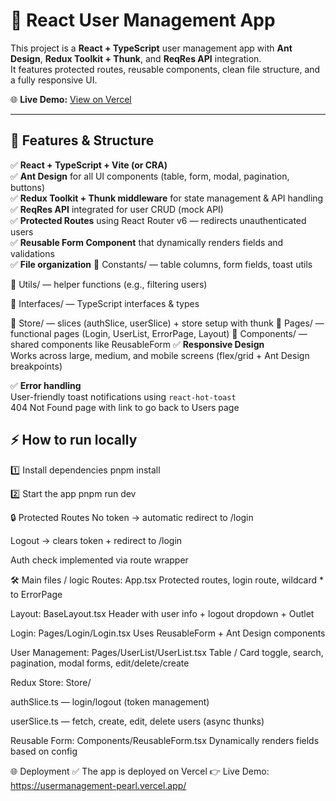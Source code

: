 # 🚀 React User Management App

This project is a **React + TypeScript** user management app with **Ant Design**, **Redux Toolkit + Thunk**, and **ReqRes API** integration.  
It features protected routes, reusable components, clean file structure, and a fully responsive UI.

🌐 **Live Demo:** [View on Vercel](https://usermanagement-pearl.vercel.app/)

---

## 📂 Features & Structure

✅ **React + TypeScript + Vite (or CRA)**  
✅ **Ant Design** for all UI components (table, form, modal, pagination, buttons)  
✅ **Redux Toolkit + Thunk middleware** for state management & API handling  
✅ **ReqRes API** integrated for user CRUD (mock API)  
✅ **Protected Routes** using React Router v6 — redirects unauthenticated users  
✅ **Reusable Form Component** that dynamically renders fields and validations  
✅ **File organization**
📁 Constants/ — table columns, form fields, toast utils

📁 Utils/ — helper functions (e.g., filtering users)

📁 Interfaces/ — TypeScript interfaces & types

📁 Store/ — slices (authSlice, userSlice) + store setup with thunk
📁 Pages/ — functional pages (Login, UserList, ErrorPage, Layout)
📁 Components/ — shared components like ReusableForm
✅ **Responsive Design**  
Works across large, medium, and mobile screens (flex/grid + Ant Design breakpoints)

✅ **Error handling**  
User-friendly toast notifications using `react-hot-toast`  
404 Not Found page with link to go back to Users page

## ⚡ How to run locally

1️⃣ Install dependencies
pnpm install

2️⃣ Start the app
pnpm run dev

🔒 Protected Routes
No token → automatic redirect to /login

Logout → clears token + redirect to /login

Auth check implemented via route wrapper

🛠 Main files / logic
Routes: App.tsx
Protected routes, login route, wildcard \* to ErrorPage

Layout: BaseLayout.tsx
Header with user info + logout dropdown + Outlet

Login: Pages/Login/Login.tsx
Uses ReusableForm + Ant Design components

User Management: Pages/UserList/UserList.tsx
Table / Card toggle, search, pagination, modal forms, edit/delete/create

Redux Store: Store/

authSlice.ts — login/logout (token management)

userSlice.ts — fetch, create, edit, delete users (async thunks)

Reusable Form: Components/ReusableForm.tsx
Dynamically renders fields based on config

🌐 Deployment
✅ The app is deployed on Vercel
👉 Live Demo: https://usermanagement-pearl.vercel.app/
